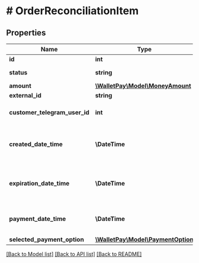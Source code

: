 # # OrderReconciliationItem

## Properties

| Name                          | Type                                                   | Description                                   | Notes      |
|-------------------------------|--------------------------------------------------------|-----------------------------------------------|------------|
| **id**                        | **int**                                                | Order id                                      |            |
| **status**                    | **string**                                             | Order status                                  |            |
| **amount**                    | [**\WalletPay\Model\MoneyAmount**](MoneyAmount.md)     |                                               |            |
| **external_id**               | **string**                                             |                                               |            |
| **customer_telegram_user_id** | **int**                                                | The order customer telegram id                | [optional] |
| **created_date_time**         | **\DateTime**                                          | ISO-8601 date time when order was created     |            |
| **expiration_date_time**      | **\DateTime**                                          | ISO-8601 date time when order timeout expires |            |
| **payment_date_time**         | **\DateTime**                                          | ISO-8601 date time when order was paid        | [optional] |
| **selected_payment_option**   | [**\WalletPay\Model\PaymentOption**](PaymentOption.md) |                                               | [optional] |

[[Back to Model list]](../../README.md#models) [[Back to API list]](../../README.md#endpoints) [[Back to README]](../../README.md)
